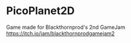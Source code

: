 # PicoPlanet2D
Game made for Blackthornprod's 2nd GameJam https://itch.io/jam/blackthornprodgamejam2
